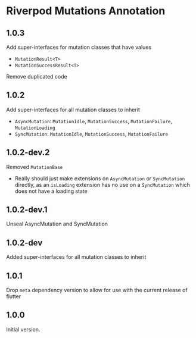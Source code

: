 # Riverpod Mutations Annotation

## 1.0.3

Add super-interfaces for mutation classes that have values

- `MutationResult<T>`
- `MutationSuccessResult<T>`

Remove duplicated code

## 1.0.2

Add super-interfaces for all mutation classes to inherit

- `AsyncMutation`: `MutationIdle`, `MutationSuccess`, `MutationFailure`, `MutationLoading`
- `SyncMutation`: `MutationIdle`, `MutationSuccess`, `MutationFailure`

## 1.0.2-dev.2

Removed `MutationBase`

- Really should just make extensions on `AsyncMutation` or `SyncMutation` directly, as an `isLoading` extension has no use on a `SyncMutation` which does not have a loading state

## 1.0.2-dev.1

Unseal AsyncMutation and SyncMutation

## 1.0.2-dev

Added super-interfaces for all mutation classes to inherit

## 1.0.1

Drop `meta` dependency version to allow for use with the current release of flutter

## 1.0.0

Initial version.
